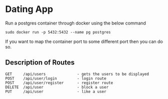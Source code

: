 # Dating App

Run a postgres container through docker using the below command

    sudo docker run -p 5432:5432 --name pg postgres

If you want to map the container port to some different port then you can do so.

## Description of Routes

    GET     /api/users              - gets the users to be displayed
    POST    /api/user/login         - login route
    POST    /api/user/register      - register route
    DELETE  /api/user               - block a user
    PUT     /api/user               - like a user
